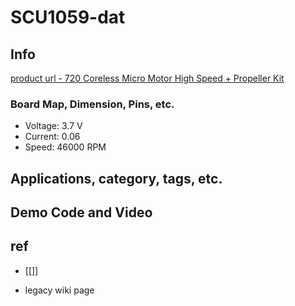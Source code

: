 
# SCU1059-dat

## Info

[product url - 720 Coreless Micro Motor High Speed + Propeller Kit](https://www.electrodragon.com/product/720-coreless-micro-motor-high-speed-propeller-kit/)

### Board Map, Dimension, Pins, etc.

- Voltage: 3.7 V
- Current: 0.06
- Speed: 46000 RPM

## Applications, category, tags, etc. 

## Demo Code and Video

## ref 

- [[]] 

- legacy wiki page 
